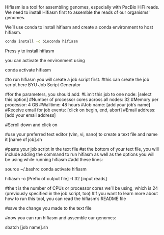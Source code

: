 Hifiasm is a tool for assembling genomes, especially with PacBio HiFi reads.
We need to install Hifiasm first to assemble the reads of our organisms' genomes.

We’ll use conda to install hifiasm and create a conda environment to host hifiasm.  
```bash
conda install -c bioconda hifiasm
```
Press y to install hifiasm 

you can activate the environment using 

conda activate hifiasm 

#to run hifiasm you will create a job script first. 
#this can create the job script here BYU Job Script Generator 



#for the parameters, you should add:
#Limit this job to one node: [select this option]
#Number of processor cores across all nodes: 32 
#Memory per processor: 4 GB 
#Walltime: 48 hours 
#Job name: [add your job’s name]
#Receive email for job events: [click on begin, end, abort]
#Email address: [add your email address]

#Scroll down and click on 

#use your preferred text editor (vim, vi, nano) to create a text file and name it [name of job].sh 

#paste your job script in the text file 
#at the bottom of your text file, you will include adding the command to run hifiasm as well as the options you will be using while running hifiasm 
#add these lines: 

source ~/.bashrc 
conda activate hifiasm 

hifiasm -o [Prefix of output file] -t 32  [input reads] 

#the t is the number of CPUs or processor cores we’ll be using, which is 24 (previously specified in the job script, too)
#if you want to learn more about how to run this tool, you can read the hifiasm’s README file 

#save the change you made to the text file 

#now you can run hifiasm and assemble our genomes: 

sbatch [job name].sh 

